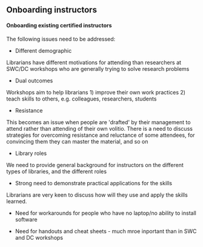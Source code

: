## Onboarding instructors

#### Onboarding existing certified instructors

The following issues need to be addressed:

- Different demographic

Librarians have different motivations for attending than researchers at SWC/DC workshops who are generally trying to solve research problems

- Dual outcomes

Workshops aim to help librarians 1) improve their own work practices 2) teach skills to others, e.g. colleagues, researchers, students

- Resistance

This becomes an issue when people are 'drafted' by their management to attend rather than attending of their own volitio.
There is a need to discuss strategies for overcoming resistance and reluctance of some attendees, for 
convincing them they can master the material, and so on

- Library roles

We need to provide general background for instructors on the different types of libraries, and the different roles 

- Strong need to demonstrate practical applications for the skills

Librarians are very keen to discuss how will they use and apply the skills learned.

- Need for workarounds for people who have no laptop/no ability to install software

- Need for handouts and cheat sheets - much mroe inportant than in SWC and DC workshops
